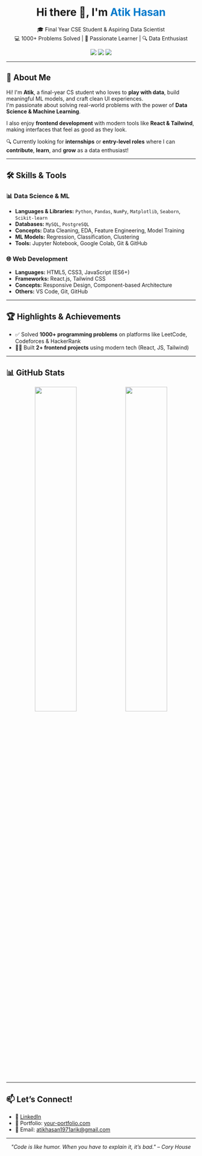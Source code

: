 <h1 align="center">Hi there 👋, I'm <span style="color:#007acc;">Atik Hasan</span></h1>

<p align="center">
  🎓 Final Year CSE Student & Aspiring Data Scientist <br>
  💻 1000+ Problems Solved | 🌟 Passionate Learner | 🔍 Data Enthusiast
</p>

<p align="center">
  <img src="https://img.shields.io/badge/Python-Expert-blue?style=for-the-badge&logo=python" />
  <img src="https://img.shields.io/badge/Data%20Science-Enthusiast-success?style=for-the-badge&logo=scikit-learn" />
  <img src="https://img.shields.io/badge/Machine%20Learning-Lover-orange?style=for-the-badge&logo=tensorflow" />

</p>

---

## 🧠 About Me

Hi! I'm **Atik**, a final-year CS student who loves to **play with data**, build meaningful ML models, and craft clean UI experiences.  
I'm passionate about solving real-world problems with the power of **Data Science & Machine Learning**.

I also enjoy **frontend development** with modern tools like **React & Tailwind**, making interfaces that feel as good as they look.

🔍 Currently looking for **internships** or **entry-level roles** where I can **contribute**, **learn**, and **grow** as a data enthusiast!

---

## 🛠️ Skills & Tools

### 📊 Data Science & ML
- **Languages & Libraries:** `Python`, `Pandas`, `NumPy`, `Matplotlib`, `Seaborn`, `Scikit-learn`
- **Databases:** `MySQL`, `PostgreSQL`
- **Concepts:** Data Cleaning, EDA, Feature Engineering, Model Training
- **ML Models:** Regression, Classification, Clustering
- **Tools:** Jupyter Notebook, Google Colab, Git & GitHub

### 🌐 Web Development
- **Languages:** HTML5, CSS3, JavaScript (ES6+)
- **Frameworks:** React.js, Tailwind CSS
- **Concepts:** Responsive Design, Component-based Architecture
- **Others:** VS Code, Git, GitHub

---

## 🏆 Highlights & Achievements

- ✅ Solved **1000+ programming problems** on platforms like LeetCode, Codeforces & HackerRank
- 🧑‍💻 Built **2+ frontend projects** using modern tech (React, JS, Tailwind)
---

## 📊 GitHub Stats

<p align="center">
  <img src="https://github-readme-stats.vercel.app/api?username=atik-arik&show_icons=true&theme=tokyonight" width="47%" />
  <img src="https://github-readme-streak-stats.herokuapp.com/?user=atik-arik&theme=tokyonight" width="47%" />
</p>

---

## 📫 Let’s Connect!

- 🔗 [LinkedIn](https://www.linkedin.com/in/md-atik-hasan-610b07263/)
- 💼 Portfolio: [your-portfolio.com](https://your-portfolio.com)
- 📧 Email: atikhasan1971arik@gmail.com

---

<p align="center">
  <i>"Code is like humor. When you have to explain it, it’s bad." – Cory House</i>  
</p>
